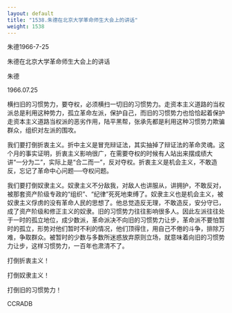 ```yaml
---
layout: default
title: "1538.朱德在北京大学革命师生大会上的讲话"
weight: 1538
---
```


朱德1966-7-25

朱德在北京大学革命师生大会上的讲话

朱德

1966.07.25

横扫旧的习惯势力，要夺权，必须横扫一切旧的习惯势力。走资本主义道路的当权派总是利用这种势力，孤立革命左派，保护自己，而旧的习惯势力也恰恰起着保护走资本主义道路当权派的恶劣作用，陆平黑帮，张承先都是利用这种习惯势力欺骗群众，组织对左派的围攻。

我们要打倒折衷主义。折中主义是冒充辩证法，其实抽掉了辩证法的革命灵魂。这个月的事实证明，折衷主义影响很广，在需要夺权的时候有人站出来摆成绩大讲“一分为二”，实际上是“合二而一”，反对夺权。折衷主义是机会主义，不敢造反，忘记了革命中心问题──夺权问题。

我们要打倒奴隶主义。奴隶主义不分敌我，对敌人也讲服从，讲拥护，不敢反对，被那套资产阶级专政的“组织”、“纪律”死死地束缚了。奴隶主义也是机会主义，被奴隶主义俘虏的没有革命人民的思想了。他总觉造反无理，不敢造反，安分守已，成了资产阶级和修正主义的奴隶。旧的习惯势力往往影响很多人。因此左派往往处于一时的孤立地位，成少数派，革命派决不向旧的习惯势力让步，革命派不要怕暂时的孤立，形势对他们暂时不利的情况，他们顶得住，用自己不倦的斗争，排除万难，争取群众。被暂时的少数与多数所迷惑放弃原则立场，就意味着向旧的习惯势力让步，这样习惯势力，一百年也肃清不了。

打倒折衷主义！

打倒奴隶主义！

打倒旧的习惯势力！

CCRADB

